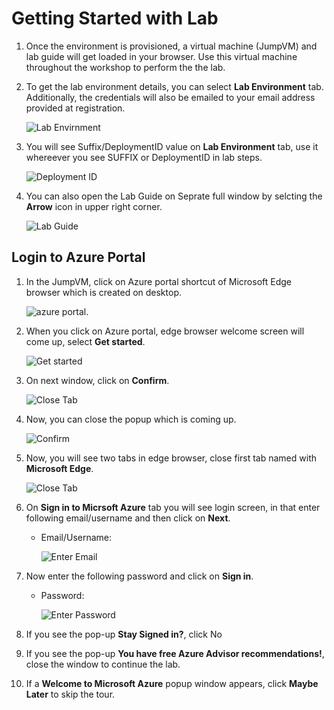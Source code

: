 # Getting Started with Lab

1. Once the environment is provisioned, a virtual machine (JumpVM) and lab guide will get loaded in your browser. Use this virtual machine throughout the workshop to perform the the lab.

2. To get the lab environment details, you can select **Lab Environment** tab. Additionally, the credentials will also be emailed to your email address provided at registration.

   ![](media/lab-details.png "Lab Envirnment")
 
3. You will see Suffix/DeploymentID value on **Lab Environment** tab, use it whereever you see SUFFIX or DeploymentID in lab steps.
   
   ![](media/deployment-id.png "Deployment ID")
 
4. You can also open the Lab Guide on Seprate full window by selcting the **Arrow** icon in upper right corner.

   ![](media/labguide-open.png "Lab Guide")
 
## Login to Azure Portal
1. In the JumpVM, click on Azure portal shortcut of Microsoft Edge browser which is created on desktop.

   ![azure portal.](media/azure-desktop.png)
   
2. When you click on Azure portal, edge browser welcome screen will come up, select **Get started**.

   ![](media/edge-get-started-window.png "Get started")
   
3. On next window, click on **Confirm**.

   ![](media/click-sign-in-to-microsoft-azure-tab.png "Close Tab")
   
4. Now, you can close the popup which is coming up.

   ![](media/edge-continue.png "Confirm")
   
5. Now, you will see two tabs in edge browser, close first tab named with **Microsoft Edge**.

    ![](media/close-tab.png "Close Tab")
   
6. On **Sign in to Micrsoft Azure** tab you will see login screen, in that enter following email/username and then click on **Next**. 
   * Email/Username: <inject key="AzureAdUserEmail"></inject>
   
     ![](media/azure-login-enter-email.png "Enter Email")
     
7. Now enter the following password and click on **Sign in**.
   * Password: <inject key="AzureAdUserPassword"></inject>
   
     ![](media/azure-login-enter-password1.png "Enter Password")
     
8. If you see the pop-up **Stay Signed in?**, click No

9. If you see the pop-up **You have free Azure Advisor recommendations!**, close the window to continue the lab.

10. If a **Welcome to Microsoft Azure** popup window appears, click **Maybe Later** to skip the tour.
   
